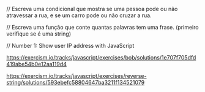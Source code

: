 // Escreva uma condicional que mostra se uma pessoa pode ou não atravessar a rua, e se um carro pode ou não cruzar a rua.

// Escreva uma função que conte quantas palavras tem uma frase. (primeiro verifique se é uma string)


// Number 1: Show user IP address with JavaScript


https://exercism.io/tracks/javascript/exercises/bob/solutions/1e707f705dfd419abe54b0e12aa119d4

https://exercism.io/tracks/javascript/exercises/reverse-string/solutions/593ebefc58804647ba3211f134521079
